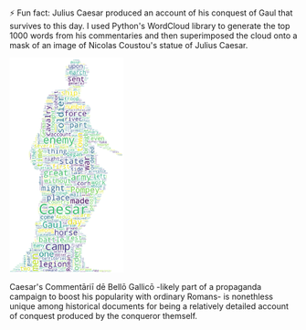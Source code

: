 ⚡ Fun fact: Julius Caesar produced an account of his conquest of Gaul that survives to this day. I used Python's WordCloud library to generate the top 1000 words from his commentaries and then superimposed the cloud onto a mask of an image of Nicolas Coustou's statue of Julius Caesar. 

<img src="https://raw.githubusercontent.com/RobertsEng/RobertsEng/main/caesarcloud.png" width="200"/>

Caesar's Commentāriī dē Bellō Gallicō -likely part of a propaganda campaign to boost his popularity with ordinary Romans- is nonethless unique among historical documents for being a relatively detailed account of conquest produced by the conqueror themself.
<!--
**RobertsEng/RobertsEng** is a ✨ _special_ ✨ repository because its `README.md` (this file) appears on your GitHub profile.

Here are some ideas to get you started:

- 🔭 I’m currently working on ...
- 🌱 I’m currently learning ...
- 👯 I’m looking to collaborate on ...
- 🤔 I’m looking for help with ...
- 💬 Ask me about ...
- 📫 How to reach me: ...
- 😄 Pronouns: ...
- ⚡ Fun fact: ...
-->
